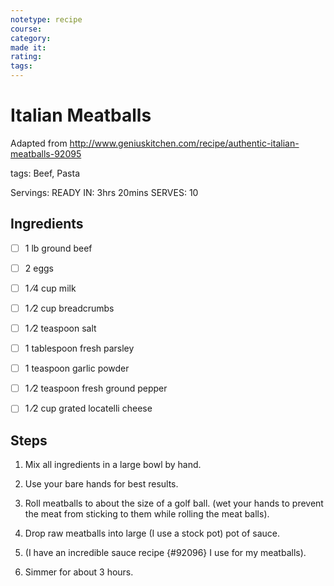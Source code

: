```yaml
---
notetype: recipe
course:
category:
made it:
rating:
tags:
---
```

# Italian Meatballs

Adapted from http://www.geniuskitchen.com/recipe/authentic-italian-meatballs-92095

tags: Beef, Pasta

Servings: READY IN: 3hrs 20mins SERVES: 10

## Ingredients
- [ ] 1 lb ground beef- [ ] 2 eggs- [ ] 1 ⁄4 cup milk- [ ] 1 ⁄2 cup breadcrumbs- [ ] 1 ⁄2 teaspoon salt- [ ] 1 tablespoon fresh parsley- [ ] 1 teaspoon garlic powder- [ ] 1 ⁄2 teaspoon fresh ground pepper- [ ] 1 ⁄2 cup grated locatelli cheese

## Steps
1) Mix all ingredients in a large bowl by hand.

2) Use your bare hands for best results.

3) Roll meatballs to about the size of a golf ball. (wet your hands to prevent the meat from sticking to them while rolling the meat balls).

4) Drop raw meatballs into large (I use a stock pot) pot of sauce.

5) (I have an incredible sauce recipe {#92096} I use for my meatballs).

6) Simmer for about 3 hours.

